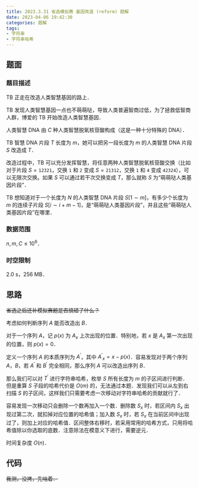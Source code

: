 ```yaml
---
title: 2023.3.31 省选模拟赛 基因改造 (reform) 题解
date: 2023-04-06 19:42:30
categories: 题解
tags:
- 字符串
- 字符串哈希
---
```

## 题面
### 题目描述
TB 正走在改造人类智慧基因的路上．

TB 发现人类智慧基因一点也不萌萌哒，导致人类普遍智商过低，为了拯救低智商人群，博爱的 TB 开始改造人类智慧基因．

人类智慧 DNA 由 $C$ 种人类智慧脱氧核苷酸构成（这是一种十分特殊的 DNA）．

TB 智慧 DNA 片段 $T$ 长度为 $m$，她可以把另一段长度为 $m$ 的人类智慧 DNA 片段 $S$ 改造成 $T$．

改造过程中，TB 可以充分发挥智慧，将任意两种人类智慧脱氧核苷酸交换（比如对于片段 $S = \texttt{12321}$，交换 $\texttt{1}$ 和 $\texttt{2}$ 变成 $S = \texttt{21312}$，交换 $\texttt{1}$ 和 $\texttt{4}$ 变成 $\texttt{42324}$），可以无限次交换。如果 $S$ 可以通过若干次交换变成 $T$，那么就称 $S$ 为“萌萌哒人类基因片段”．

TB 想知道对于一个长度为 $N$ 的人类智慧 DNA 片段 $S[1 \sim m]$，有多少个长度为 $m$ 的连续子片段 $S[i \sim i + m - 1]$，是“萌萌哒人类基因片段”，并且这些“萌萌哒人类基因片段”在哪里．

### 数据范围
$n,m,C \le 10^6$．

### 时空限制
2.0 s，256 MB．

<!-- more -->

## 思路
~~省选之后还补模拟赛题是否搞错了什么？~~

考虑如何判断序列 $A$ 能否改造出 $B$．

对于一个序列 $A$，记 $p(x)$ 为 $A_x$ 上次出现的位置．特别地，若 $x$ 是 $A_x$ 第一次出现的位置，则 $p(x) = 0$．

定义一个序列 $A$ 的本质序列为 $A^\prime$，其中 ${A^\prime}_x = x - p(x)$．容易发现对于两个序列 $A$，$B$，若 $A^\prime$ 和 $B^\prime$ 完全相同，那么序列 $A$ 可以改造出序列 $B$．

那么我们可以对 $T^\prime$ 进行字符串哈希，枚举 $S$ 所有长度为 $m$ 的子区间进行判断．但是重算 $S$ 子段的哈希代价是 $O(m)$ 的，无法通过本题．发现我们可以从左到右扫描 $S$ 的子区间，这样我们只需要考虑一次移动对字符串哈希的贡献就行了．

容易发现一次移动只会删除一个数再加入一个数．删除数 $S_x$ 时，若区间内 $S_x$ 出现过第二次，就扣掉对应位置的哈希值；加入数 $S_x$ 时，若 $S_x$ 在当前区间中出现过了，则加上对应的哈希值．区间整体右移时，若采用常用的哈希方式，只用将哈希值除以你选取的底数．注意除法在模意义下进行，需要逆元．

时间复杂度 $O(n)$．

## 代码
~~我测，没拷，先咕着．~~

